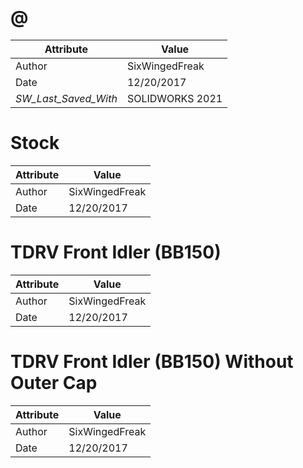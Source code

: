 # @
| Attribute | Value |
| ---  | ---     |
| Author | SixWingedFreak |
| Date | 12/20/2017 |
| _SW_Last_Saved_With_ | SOLIDWORKS 2021 |
# Stock
| Attribute | Value |
| ---  | ---     |
| Author | SixWingedFreak |
| Date | 12/20/2017 |
# TDRV Front Idler (BB150)
| Attribute | Value |
| ---  | ---     |
| Author | SixWingedFreak |
| Date | 12/20/2017 |
# TDRV Front Idler (BB150) Without Outer Cap
| Attribute | Value |
| ---  | ---     |
| Author | SixWingedFreak |
| Date | 12/20/2017 |
